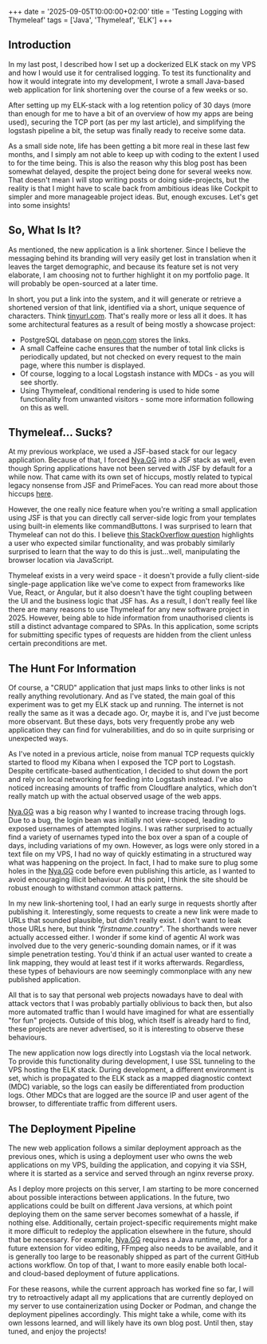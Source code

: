 +++
date = '2025-09-05T10:00:00+02:00'
title = 'Testing Logging with Thymeleaf'
tags = ['Java', 'Thymeleaf', 'ELK']
+++

## Introduction
In my last post, I described how I set up a dockerized ELK stack on my VPS and how I would use it for centralised logging. To test its functionality and how it would integrate into my development, I wrote a small Java-based web application for link shortening over the course of a few weeks or so.

After setting up my ELK-stack with a log retention policy of 30 days (more than enough for me to have a bit of an overview of how my apps are being used), securing the TCP port (as per my last article), and simplifying the logstash pipeline a bit, the setup was finally ready to receive some data.

As a small side note, life has been getting a bit more real in these last few months, and I simply am not able to keep up with coding to the extent I used to for the time being. This is also the reason why this blog post has been somewhat delayed, despite the project being done for several weeks now. That doesn't mean I will stop writing posts or doing side-projects, but the reality is that I might have to scale back from ambitious ideas like Cockpit to simpler and more manageable project ideas. But, enough excuses. Let's get into some insights!

## So, What Is It?
As mentioned, the new application is a link shortener. Since I believe the messaging behind its branding will very easily get lost in translation when it leaves the target demographic, and because its feature set is not very elaborate, I am choosing not to further highlight it on my portfolio page. It will probably be open-sourced at a later time.

In short, you put a link into the system, and it will generate or retrieve a shortened version of that link, identified via a short, unique sequence of characters. Think [tinyurl.com](https://tinyurl.com/). That's really more or less all it does. It has some architectural features as a result of being mostly a showcase project:

- PostgreSQL database on [neon.com](https://neon.com) stores the links.
- A small Caffeine cache ensures that the number of total link clicks is periodically updated, but not checked on every request to the main page, where this number is displayed.
- Of course, logging to a local Logstash instance with MDCs - as you will see shortly.
- Using Thymeleaf, conditional rendering is used to hide some functionality from unwanted visitors - some more information following on this as well.

## Thymeleaf... Sucks?
At my previous workplace, we used a JSF-based stack for our legacy application. Because of that, I forced [Nya.GG](https://nya.gg) into a JSF stack as well, even though Spring applications have not been served with JSF by default for a while now. That came with its own set of hiccups, mostly related to typical legacy nonsense from JSF and PrimeFaces. You can read more about those hiccups [here](https://vanilla.sh/posts/nyagg-imagehosting/).

However, the one really nice feature when you're writing a small application using JSF is that you can directly call server-side logic from your templates using built-in elements like commandButtons. I was surprised to learn that Thymeleaf can not do this. I believe [this StackOverflow question](https://stackoverflow.com/questions/58070607/how-to-set-a-button-onclick-event-and-link-to-thymeleaf-controller) highlights a user who expected similar functionality, and was probably similarly surprised to learn that the way to do this is just...well, manipulating the browser location via JavaScript.

Thymeleaf exists in a very weird space - it doesn't provide a fully client-side single-page application like we've come to expect from frameworks like Vue, React, or Angular, but it also doesn't have the tight coupling between the UI and the business logic that JSF has. As a result, I don't really feel like there are many reasons to use Thymeleaf for any new software project in 2025. However, being able to hide information from unauthorised clients is still a distinct advantage compared to SPAs. In this application, some scripts for submitting specific types of requests are hidden from the client unless certain preconditions are met. 

## The Hunt For Information
Of course, a "CRUD" application that just maps links to other links is not really anything revolutionary. And as I've stated, the main goal of this experiment was to get my ELK stack up and running. The internet is not really the same as it was a decade ago. Or, maybe it is, and I've just become more observant. But these days, bots very frequently probe any web application they can find for vulnerabilities, and do so in quite surprising or unexpected ways.

As I've noted in a previous article, noise from manual TCP requests quickly started to flood my Kibana when I exposed the TCP port to Logstash. Despite certificate-based authentication, I decided to shut down the port and rely on local networking for feeding into Logstash instead. I've also noticed increasing amounts of traffic from Cloudflare analytics, which don't really match up with the actual observed usage of the web apps.

[Nya.GG](https://nya.gg) was a big reason why I wanted to increase tracing through logs. Due to a bug, the login bean was initially not view-scoped, leading to exposed usernames of attempted logins. I was rather surprised to actually find a variety of usernames typed into the box over a span of a couple of days, including variations of my own. However, as logs were only stored in a text file on my VPS, I had no way of quickly estimating in a structured way what was happening on the project. In fact, I had to make sure to plug some holes in the [Nya.GG](https://nya.gg) code before even publishing this article, as I wanted to avoid encouraging illicit behaviour. At this point, I think the site should be robust enough to withstand common attack patterns.

In my new link-shortening tool, I had an early surge in requests shortly after publishing it. Interestingly, some requests to create a new link were made to URLs that sounded plausible, but didn't really exist. I don't want to leak those URLs here, but think _"firstname.country"_. The shorthands were never actually accessed either. I wonder if some kind of agentic AI work was involved due to the very generic-sounding domain names, or if it was simple penetration testing. You'd think if an actual user wanted to create a link mapping, they would at least test if it works afterwards. Regardless, these types of behaviours are now seemingly commonplace with any new published application.

All that is to say that personal web projects nowadays have to deal with attack vectors that I was probably partially oblivious to back then, but also more automated traffic than I would have imagined for what are essentially "for fun" projects. Outside of this blog, which itself is already hard to find, these projects are never advertised, so it is interesting to observe these behaviours. 

The new application now logs directly into Logstash via the local network. To provide this functionality during development, I use SSL tunneling to the VPS hosting the ELK stack. During development, a different environment is set, which is propagated to the ELK stack as a mapped diagnostic context (MDC) variable, so the logs can easily be differentiated from production logs. Other MDCs that are logged are the source IP and user agent of the browser, to differentiate traffic from different users.

## The Deployment Pipeline
The new web application follows a similar deployment approach as the previous ones, which is using a deployment user who owns the web applications on my VPS, building the application, and copying it via SSH, where it is started as a service and served through an nginx reverse proxy.

As I deploy more projects on this server, I am starting to be more concerned about possible interactions between applications. In the future, two applications could be built on different Java versions, at which point deploying them on the same server becomes somewhat of a hassle, if nothing else. Additionally, certain project-specific requirements might make it more difficult to redeploy the application elsewhere in the future, should that be necessary. For example, [Nya.GG](https://nya.gg) requires a Java runtime, and for a future extension for video editing, FFmpeg also needs to be available, and it is generally too large to be reasonably shipped as part of the current GitHub actions workflow. On top of that, I want to more easily enable both local- and cloud-based deployment of future applications.

For these reasons, while the current approach has worked fine so far, I will try to retroactively adapt all my applications that are currently deployed on my server to use containerization using Docker or Podman, and change the deployment pipelines accordingly. This might take a while, come with its own lessons learned, and will likely have its own blog post. Until then, stay tuned, and enjoy the projects!
